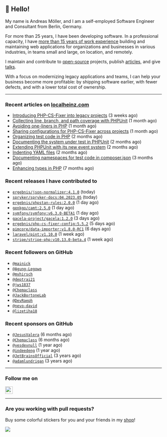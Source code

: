 ## :wave: Hello!

My name is Andreas Möller, and I am a self-employed Software Engineer and Consultant from Berlin, Germany.

For more than 25 years, I have been developing software. In a professional capacity, I have [more than 15 years of work experience](https://localheinz.com/work-experience/) building and maintaining web applications for organizations and businesses in various industries, in teams small and large, on location, and remotely.

I maintain and contribute to [open-source](https://localheinz.com/open-source/) projects, publish [articles](https://localheinz.com/articles/), and give [talks](https://localheinz.com/talks).

With a focus on modernizing legacy applications and teams, I can help your business become more profitable: by shipping software earlier, with fewer defects, and with a lower total cost of ownership.

<hr>

### Recent articles on [localheinz.com](https://localheinz.com/articles/)

- [Introducing PHP-CS-Fixer into legacy projects](https://localheinz.com/articles/2023/04/10/introducing-php-cs-fixer-into-legacy-projects/) (3 weeks ago)
- [Collecting line, branch, and path coverage with PHPUnit](https://localheinz.com/articles/2023/03/22/collecting-line-branch-and-path-coverage-with-phpunit/) (1 month ago)
- [Avoiding one-liners in PHP](https://localheinz.com/articles/2023/03/18/avoiding-one-liners-in-php/) (1 month ago)
- [Sharing configurations for PHP-CS-Fixer across projects](https://localheinz.com/articles/2023/03/10/sharing-configurations-for-php-cs-fixer-across-projects/) (1 month ago)
- [Organizing test code in PHP](https://localheinz.com/articles/2023/03/03/organizing-test-code-in-php/) (2 months ago)
- [Documenting the system under test in PHPUnit](https://localheinz.com/articles/2023/02/22/documenting-the-system-under-test-in-phpunit/) (2 months ago)
- [Extending PHPUnit with its new event system](https://localheinz.com/articles/2023/02/14/extending-phpunit-with-its-new-event-system/) (2 months ago)
- [Indenting YAML files](https://localheinz.com/articles/2023/02/06/indenting-yaml-files/) (2 months ago)
- [Documenting namespaces for test code in composer.json](https://localheinz.com/articles/2023/01/29/documenting-namespaces-for-test-code-in-composer.json/) (3 months ago)
- [Enhancing types in PHP](https://localheinz.com/articles/2022/09/20/enhancing-types-in-php/) (7 months ago)

### Recent releases I have contributed to

- [`ergebnis/json-normalizer:4.1.0`](https://github.com/ergebnis/json-normalizer/releases/tag/4.1.0) (today)
- [`spryker/spryker-docs:04.2023.05`](https://github.com/spryker/spryker-docs/releases/tag/04.2023.05) (today)
- [`ergebnis/phpstan-rules:2.0.0`](https://github.com/ergebnis/phpstan-rules/releases/tag/2.0.0) (1 day ago)
- [`genkgo/camt:2.5.0`](https://github.com/genkgo/camt/releases/tag/2.5.0) (1 day ago)
- [`symfony/symfony:v6.3.0-BETA1`](https://github.com/symfony/symfony/releases/tag/v6.3.0-BETA1) (1 day ago)
- [`gacela-project/gacela:1.2.0`](https://github.com/gacela-project/gacela/releases/tag/1.2.0) (3 days ago)
- [`ergebnis/php-cs-fixer-config:5.5.2`](https://github.com/ergebnis/php-cs-fixer-config/releases/tag/5.5.2) (5 days ago)
- [`pimcore/data-importer:v1.8.0-RC1`](https://github.com/pimcore/data-importer/releases/tag/v1.8.0-RC1) (6 days ago)
- [`laravel/pint:v1.10.0`](https://github.com/laravel/pint/releases/tag/v1.10.0) (1 week ago)
- [`stripe/stripe-php:v10.13.0-beta.4`](https://github.com/stripe/stripe-php/releases/tag/v10.13.0-beta.4) (1 week ago)

### Recent followers on GitHub

- [`@mainick`](https://github.com/mainick)
- [`@Agung-Legowo`](https://github.com/Agung-Legowo)
- [`@mvhirsch`](https://github.com/mvhirsch)
- [`@deptrai21`](https://github.com/deptrai21)
- [`@jws1837`](https://github.com/jws1837)
- [`@Chemaclass`](https://github.com/Chemaclass)
- [`@JackBortoneLab`](https://github.com/JackBortoneLab)
- [`@DevRaeph`](https://github.com/DevRaeph)
- [`@nevo-david`](https://github.com/nevo-david)
- [`@lizetiha18`](https://github.com/lizetiha18)

### Recent sponsors on GitHub

- [`@JesusValera`](https://github.com/JesusValera) (6 months ago)
- [`@Chemaclass`](https://github.com/Chemaclass) (6 months ago)
- [`@yesdevnull`](https://github.com/yesdevnull) (1 year ago)
- [`@indeedeng`](https://github.com/indeedeng) (1 year ago)
- [`@JetBrainsOfficial`](https://github.com/JetBrainsOfficial) (3 years ago)
- [`@adamlundrigan`](https://github.com/adamlundrigan) (3 years ago)

<hr>

### Follow me on

<p>
    <a target="_blank" href="https://twitter.com/intent/follow?screen_name=localheinz" title="Follow @localheinz on Twitter"><img src="https://cdn.jsdelivr.net/npm/simple-icons@3.9.0/icons/twitter.svg" width="24px" height="24px"></a>
</p>

<hr>

### Are you working with pull requests?

Buy some colorful stickers for you and your friends in my <a target="_blank" href="https://shop.localheinz.com" title="shop.localheinz.com">shop</a>!

[![](https://localheinz.com/permanent/img/localheinz/localheinz)](https://localheinz.com/permanent/url/localheinz/localheinz)
